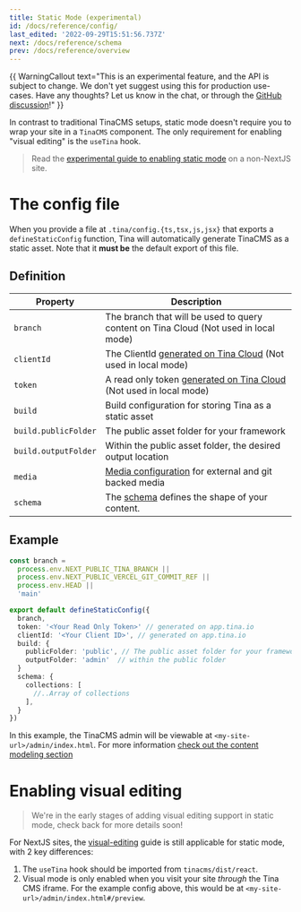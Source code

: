 ```yaml
---
title: Static Mode (experimental)
id: /docs/reference/config/
last_edited: '2022-09-29T15:51:56.737Z'
next: /docs/reference/schema
prev: /docs/reference/overview
---
```


{{ WarningCallout text="This is an experimental feature, and the API is subject to change. We don't yet suggest using this for production use-cases. Have any thoughts? Let us know in the chat, or through the [GitHub discussion](https://github.com/tinacms/tinacms/discussions)!" }}

In contrast to traditional TinaCMS setups, static mode doesn't require you to wrap your site in a `TinaCMS` component.
The only requirement for enabling "visual editing" is the `useTina` hook.

> Read the [experimental guide to enabling static mode](/guides/tinacms/non-react-based-ssg/guide/) on a non-NextJS site.

# The config file

When you provide a file at `.tina/config.{ts,tsx,js,jsx}` that exports a `defineStaticConfig` function,
Tina will automatically generate TinaCMS as a static asset. Note that it **must be** the default export of this file.

## Definition

| Property             | Description                                                                                                                 |
| -------------------- | --------------------------------------------------------------------------------------------------------------------------- |
| `branch`             | The branch that will be used to query content on Tina Cloud (Not used in local mode)                                        |
| `clientId`           | The ClientId [generated on Tina Cloud](/docs/tina-cloud/dashboard/) (Not used in local mode)                                |
| `token`              | A read only token [generated on Tina Cloud](/docs/tina-cloud/dashboard/projects/#read-only-tokens) (Not used in local mode) |
| `build`              | Build configuration for storing Tina as a static asset                                                                      |
| `build.publicFolder` | The public asset folder for your framework                                                                                  |
| `build.outputFolder` | Within the public asset folder, the desired output location                                                                 |
| `media`              | [Media configuration](/docs/reference/media/overview/) for external and git backed media                                    |
| `schema`             | The [schema](/docs/reference/schema/) defines the shape of your content.                                                    |

## Example

```ts
const branch =
  process.env.NEXT_PUBLIC_TINA_BRANCH ||
  process.env.NEXT_PUBLIC_VERCEL_GIT_COMMIT_REF ||
  process.env.HEAD ||
  'main'

export default defineStaticConfig({
  branch,
  token: '<Your Read Only Token>' // generated on app.tina.io
  clientId: '<Your Client ID>', // generated on app.tina.io
  build: {
    publicFolder: 'public', // The public asset folder for your framework
    outputFolder: 'admin'  // within the public folder
  }
  schema: {
    collections: [
      //..Array of collections
    ],
  }
})
```

In this example, the TinaCMS admin will be viewable at `<my-site-url>/admin/index.html`.
For more information [check out the content modeling section](/docs/schema/)

# Enabling visual editing

> We're in the early stages of adding visual editing support in static mode, check back for more details soon!

For NextJS sites, the [visual-editing](/docs/tinacms-context/) guide is still applicable for static mode, with 2 key differences:

1. The `useTina` hook should be imported from `tinacms/dist/react`.
2. Visual mode is only enabled when you visit your site _through_ the Tina CMS iframe. For the example config
   above, this would be at `<my-site-url>/admin/index.html#/preview`.
